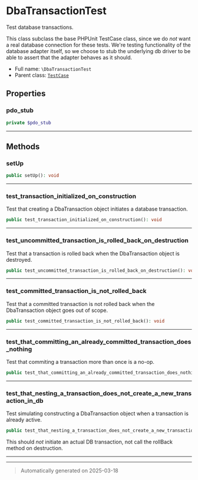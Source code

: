 
# DbaTransactionTest

Test database transactions.

This class subclass the base PHPUnit TestCase class, since we do _not_
want a real database connection for these tests. We're testing functionality
of the database adapter itself, so we choose to stub the underlying db driver
to be able to assert that the adapter behaves as it should.

* Full name: `\DbaTransactionTest`
* Parent class: [`TestCase`](./PHPUnit/Framework/TestCase.md)



## Properties


### pdo_stub



```php
private $pdo_stub
```






***

## Methods


### setUp



```php
public setUp(): void
```












***

### test_transaction_initialized_on_construction

Test that creating a DbaTransaction object initiates a database transaction.

```php
public test_transaction_initialized_on_construction(): void
```












***

### test_uncommitted_transaction_is_rolled_back_on_destruction

Test that a transaction is rolled back when the DbaTransaction object
is destroyed.

```php
public test_uncommitted_transaction_is_rolled_back_on_destruction(): void
```












***

### test_committed_transaction_is_not_rolled_back

Test that a committed transaction is not rolled back when the
DbaTransaction object goes out of scope.

```php
public test_committed_transaction_is_not_rolled_back(): void
```












***

### test_that_committing_an_already_committed_transaction_does_nothing

Test that commiting a transaction more than once is a no-op.

```php
public test_that_committing_an_already_committed_transaction_does_nothing(): void
```












***

### test_that_nesting_a_transaction_does_not_create_a_new_transaction_in_db

Test simulating constructing a DbaTransaction object when a transaction
is already active.

```php
public test_that_nesting_a_transaction_does_not_create_a_new_transaction_in_db(): void
```

This should _not_ initiate an actual DB transaction, not call the rollBack
method on destruction.










***


***
> Automatically generated on 2025-03-18

